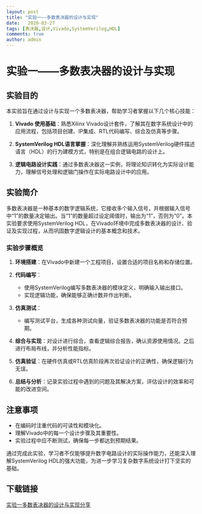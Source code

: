 ```yaml
---
layout: post
title: "实验一——多数表决器的设计与实现"
date:   2020-03-27
tags: [表决器,设计,Vivado,SystemVerilog,HDL]
comments: true
author: admin
---
```

# 实验一——多数表决器的设计与实现

## 实验目的

本实验旨在通过设计与实现一个多数表决器，帮助学习者掌握以下几个核心技能：

1. **Vivado 使用基础**：熟悉Xilinx Vivado设计套件，了解其在数字系统设计中的应用流程，包括项目创建、IP集成、RTL代码编写、综合及仿真等步骤。
   
2. **SystemVerilog HDL语言掌握**：深化理解并熟练运用SystemVerilog硬件描述语言（HDL）的行为建模方式，特别是在组合逻辑电路的设计上。

3. **逻辑电路设计实践**：通过多数表决器这一实例，将理论知识转化为实际设计能力，理解信号处理和逻辑门操作在实际电路设计中的应用。

## 实验简介

多数表决器是一种基本的数字逻辑系统，它接收多个输入信号，并根据输入信号中“1”的数量决定输出。当“1”的数量超过设定阈值时，输出为“1”，否则为“0”。本实验要求使用SystemVerilog HDL，在Vivado环境中完成多数表决器的设计、验证及实现过程，从而巩固数字逻辑设计的基本概念和技术。

### 实验步骤概览

1. **环境搭建**：在Vivado中新建一个工程项目，设置合适的项目名称和存储位置。
   
2. **代码编写**：
   - 使用SystemVerilog编写多数表决器的模块定义，明确输入输出接口。
   - 实现逻辑功能，确保能够正确计数并作出判断。

3. **仿真测试**：
   - 编写测试平台，生成各种测试向量，验证多数表决器的功能是否符合预期。
   
4. **综合与实现**：对设计进行综合，查看逻辑综合报告，确认资源使用情况。之后进行布局布线，并分析性能指标。
   
5. **仿真验证**：在硬件仿真或RTL仿真阶段再次验证设计的正确性，确保逻辑行为无误。

6. **总结与分析**：记录实验过程中遇到的问题及其解决方案，评估设计的效率和可能的改进空间。

## 注意事项

- 在编码时注重代码的可读性和模块化。
- 理解Vivado中的每一个设计步骤及其重要性。
- 实验过程中应不断测试，确保每一步都达到预期结果。

通过完成此实验，学习者不仅能够提升数字电路设计的实际操作能力，还能深入理解SystemVerilog HDL的强大功能，为进一步学习复杂数字系统设计打下坚实的基础。

## 下载链接

[实验一多数表决器的设计与实现分享](https://pan.quark.cn/s/89a8c64e9853)